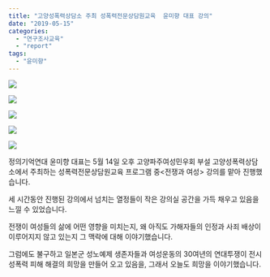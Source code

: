 ```yaml
---
title: "고양성폭력상담소 주최 성폭력전문상담원교육  윤미향 대표 강의"
date: "2019-05-15"
categories: 
  - "연구조사교육"
  - "report"
tags: 
  - "윤미향"
---
```


![](http://womenandwar.net/kr/wp-content/uploads/2019/05/60080500_2433503403347325_804288654024376320_o-1024x768.jpg)

![](http://womenandwar.net/kr/wp-content/uploads/2019/05/60168639_2433503536680645_7381150775646355456_o-1024x768.jpg)

![](http://womenandwar.net/kr/wp-content/uploads/2019/05/60211542_2433503436680655_2015683312277782528_o-1024x768.jpg)

![](http://womenandwar.net/kr/wp-content/uploads/2019/05/60223611_2433109486720050_3893828483108831232_n.jpg)

![](http://womenandwar.net/kr/wp-content/uploads/2019/05/60344517_2433111236719875_8027492389612421120_n.jpg)

정의기억연대 윤미향 대표는 5월 14일 오후 고양파주여성민우회 부설 고양성폭력상담소에서 주최하는 성폭력전문상담원교육 프로그램 중<전쟁과 여성> 강의를 맡아 진행했습니다.

세 시간동안 진행된 강의에서 넘치는 열정들이 작은 강의실 공간을 가득 채우고 있음을 느낄 수 있었습니다.

전쟁이 여성들의 삶에 어떤 영향을 미치는지, 왜 아직도 가해자들의 인정과 사죄 배상이 이루어지지 않고 있는지 그 맥락에 대해 이야기했습니다.

그럼에도 불구하고 일본군 성노예제 생존자들과 여성운동의 30여년의 연대투쟁이 전시 성폭력 피해 해결의 희망을 만들어 오고 있음을, 그래서 오늘도 희망을 이야기했습니다.
